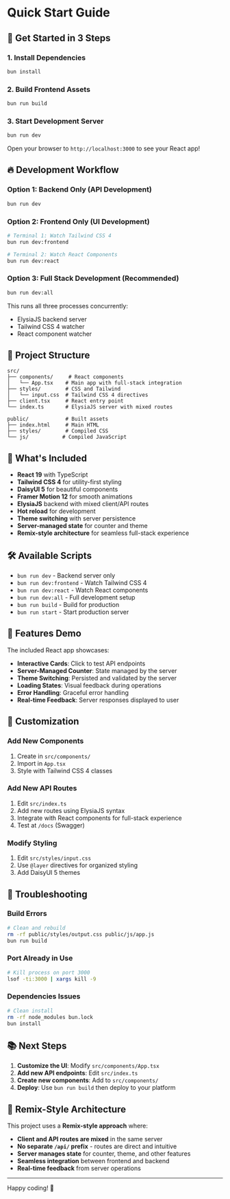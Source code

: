 # Quick Start Guide

## 🚀 Get Started in 3 Steps

### 1. Install Dependencies

```bash
bun install
```

### 2. Build Frontend Assets

```bash
bun run build
```

### 3. Start Development Server

```bash
bun run dev
```

Open your browser to `http://localhost:3000` to see your React app!

## 🔥 Development Workflow

### Option 1: Backend Only (API Development)

```bash
bun run dev
```

### Option 2: Frontend Only (UI Development)

```bash
# Terminal 1: Watch Tailwind CSS 4
bun run dev:frontend

# Terminal 2: Watch React Components
bun run dev:react
```

### Option 3: Full Stack Development (Recommended)

```bash
bun run dev:all
```

This runs all three processes concurrently:

- ElysiaJS backend server
- Tailwind CSS 4 watcher
- React component watcher

## 📁 Project Structure

```
src/
├── components/     # React components
│   └── App.tsx    # Main app with full-stack integration
├── styles/        # CSS and Tailwind
│   └── input.css  # Tailwind CSS 4 directives
├── client.tsx     # React entry point
└── index.ts       # ElysiaJS server with mixed routes

public/            # Built assets
├── index.html     # Main HTML
├── styles/        # Compiled CSS
└── js/           # Compiled JavaScript
```

## 🎨 What's Included

- **React 19** with TypeScript
- **Tailwind CSS 4** for utility-first styling
- **DaisyUI 5** for beautiful components
- **Framer Motion 12** for smooth animations
- **ElysiaJS** backend with mixed client/API routes
- **Hot reload** for development
- **Theme switching** with server persistence
- **Server-managed state** for counter and theme
- **Remix-style architecture** for seamless full-stack experience

## 🛠️ Available Scripts

- `bun run dev` - Backend server only
- `bun run dev:frontend` - Watch Tailwind CSS 4
- `bun run dev:react` - Watch React components
- `bun run dev:all` - Full development setup
- `bun run build` - Build for production
- `bun run start` - Start production server

## 🌟 Features Demo

The included React app showcases:

- **Interactive Cards**: Click to test API endpoints
- **Server-Managed Counter**: State managed by the server
- **Theme Switching**: Persisted and validated by the server
- **Loading States**: Visual feedback during operations
- **Error Handling**: Graceful error handling
- **Real-time Feedback**: Server responses displayed to user

## 🔧 Customization

### Add New Components

1. Create in `src/components/`
2. Import in `App.tsx`
3. Style with Tailwind CSS 4 classes

### Add New API Routes

1. Edit `src/index.ts`
2. Add new routes using ElysiaJS syntax
3. Integrate with React components for full-stack experience
4. Test at `/docs` (Swagger)

### Modify Styling

1. Edit `src/styles/input.css`
2. Use `@layer` directives for organized styling
3. Add DaisyUI 5 themes

## 🚨 Troubleshooting

### Build Errors

```bash
# Clean and rebuild
rm -rf public/styles/output.css public/js/app.js
bun run build
```

### Port Already in Use

```bash
# Kill process on port 3000
lsof -ti:3000 | xargs kill -9
```

### Dependencies Issues

```bash
# Clean install
rm -rf node_modules bun.lock
bun install
```

## 📚 Next Steps

1. **Customize the UI**: Modify `src/components/App.tsx`
2. **Add new API endpoints**: Edit `src/index.ts`
3. **Create new components**: Add to `src/components/`
4. **Deploy**: Use `bun run build` then deploy to your platform

## 🔗 Remix-Style Architecture

This project uses a **Remix-style approach** where:

- **Client and API routes are mixed** in the same server
- **No separate `/api/` prefix** - routes are direct and intuitive
- **Server manages state** for counter, theme, and other features
- **Seamless integration** between frontend and backend
- **Real-time feedback** from server operations

---

Happy coding! 🎉
